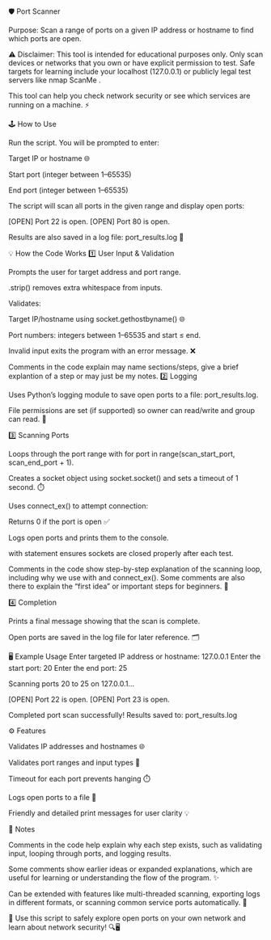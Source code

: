 🛡️ Port Scanner

Purpose: Scan a range of ports on a given IP address or hostname to find which ports are open.

⚠️ Disclaimer: This tool is intended for educational purposes only.
Only scan devices or networks that you own or have explicit permission to test.
Safe targets for learning include your localhost (127.0.0.1) or publicly legal test servers like nmap ScanMe
.

This tool can help you check network security or see which services are running on a machine. ⚡

🕹 How to Use

Run the script. You will be prompted to enter:

Target IP or hostname 🌐

Start port (integer between 1–65535)

End port (integer between 1–65535)

The script will scan all ports in the given range and display open ports:

[OPEN] Port 22 is open.
[OPEN] Port 80 is open.

Results are also saved in a log file: port_results.log 📝

💡 How the Code Works
1️⃣ User Input & Validation

Prompts the user for target address and port range.

.strip() removes extra whitespace from inputs.

Validates:

Target IP/hostname using socket.gethostbyname() 🌐

Port numbers: integers between 1–65535 and start ≤ end.

Invalid input exits the program with an error message. ❌

Comments in the code explain may name sections/steps, give a brief explantion of a step or may just be my notes.
2️⃣ Logging

Uses Python’s logging module to save open ports to a file: port_results.log.

File permissions are set (if supported) so owner can read/write and group can read. 🔐

3️⃣ Scanning Ports

Loops through the port range with for port in range(scan_start_port, scan_end_port + 1).

Creates a socket object using socket.socket() and sets a timeout of 1 second. ⏱️

Uses connect_ex() to attempt connection:

Returns 0 if the port is open ✅

Logs open ports and prints them to the console.

with statement ensures sockets are closed properly after each test.

Comments in the code show step-by-step explanation of the scanning loop, including why we use with and connect_ex(). Some comments are also there to explain the “first idea” or important steps for beginners. 📝

4️⃣ Completion

Prints a final message showing that the scan is complete.

Open ports are saved in the log file for later reference. 🗂️

🖥 Example Usage
Enter targeted IP address or hostname: 127.0.0.1
Enter the start port: 20
Enter the end port: 25

Scanning ports 20 to 25 on 127.0.0.1...

[OPEN] Port 22 is open.
[OPEN] Port 23 is open.

Completed port scan successfully! Results saved to: port_results.log

⚙️ Features

Validates IP addresses and hostnames 🌐

Validates port ranges and input types 🔢

Timeout for each port prevents hanging ⏱️

Logs open ports to a file 📄

Friendly and detailed print messages for user clarity 💡

📌 Notes

Comments in the code help explain why each step exists, such as validating input, looping through ports, and logging results.

Some comments show earlier ideas or expanded explanations, which are useful for learning or understanding the flow of the program. ✨

Can be extended with features like multi-threaded scanning, exporting logs in different formats, or scanning common service ports automatically. 🚀

🎉 Use this script to safely explore open ports on your own network and learn about network security! 🔍🖥️
